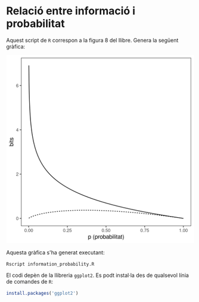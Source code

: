 # Relació entre informació i probabilitat

Aquest script de `R` correspon a la figura 8 del llibre. Genera la següent
gràfica:

![Relació entre informació i probabilitat](information_probability.png)

Aquesta gràfica s'ha generat executant:

```
Rscript information_probability.R
```

El codi depèn de la llibreria `ggplot2`. Es podt instal·la des de qualsevol
línia de comandes de `R`:

``` r
install.packages('ggplot2')
```
